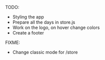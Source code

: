 TODO:

- Styling the app
- Prepare all the days in store.js
- Work on the logo, on hover change colors
- Create a footer

FIXME:

- Change classic mode for /store

